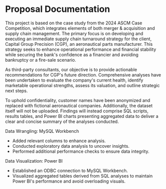 # Proposal Documentation

This project is based on the case study from the 2024 ASCM Case Competition, which integrates elements of both merger & acquisition and supply chain management. The primary focus is on developing and executing an immediate supply chain turnaround strategy for the client, Capital Group Precision (CGP), an aeronautical parts manufacturer. This strategy seeks to enhance operational performance and financial stability while securing the bank's confidence as a financier and avoiding bankruptcy or a fire-sale scenario.

As third-party consultants, our objective is to provide actionable recommendations for CGP's future direction. Comprehensive analyses have been undertaken to evaluate the company's current health, identify marketable operational strengths, assess its valuation, and outline strategic next steps.

To uphold confidentiality, customer names have been anonymized and replaced with fictional aeronautical companies. Additionally, the dataset itself will not be uploaded. Findings will instead comprise SQL scripts, results tables, and Power BI charts presenting aggregated data to deliver a clear and concise summary of the analyses conducted.



Data Wrangling: MySQL Workbench
- Added relevant columns to enhance analysis.
- Conducted exploratory data analysis to uncover insights.
- Performed additional performance checks to ensure data integrity.

Data Visualization: Power BI
- Established an ODBC connection to MySQL Workbench.
- Visualized aggregated tables derived from SQL analyses to maintain Power BI's performance and avoid overloading visuals.
